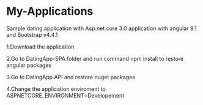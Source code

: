 # My-Applications
Sample dating application with Asp.net core 3.0 application with angular 9.1 and Bootstrap v4.4.1

1.Download the application

2.Go to DatingApp-SPA folder and run command npm install to restore angular packages

3.Go to DatingApp.API and restore nuget packages

4.Change the application enviroment to ASPNETCORE_ENVIRONMENT=Developement

